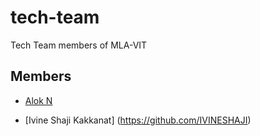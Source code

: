 # tech-team
Tech Team members of MLA-VIT

## Members

* [Alok N](https://github.com/mintbomb27)

* [Ivine Shaji Kakkanat] (https://github.com/IVINESHAJI)
